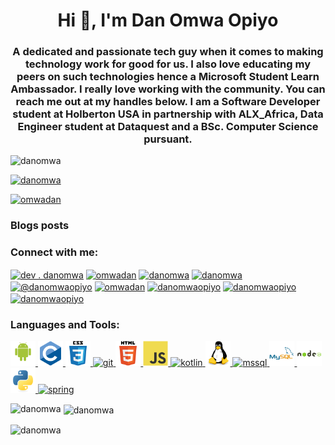 
<h1 align="center">Hi 👋, I'm Dan Omwa Opiyo</h1>
<h3 align="center">A dedicated and passionate tech guy when it comes to making technology work for good for us. I also love educating my peers on such technologies hence a Microsoft Student Learn Ambassador. I really love working with the community. You can reach me out at my handles below.
  I am a Software Developer student at Holberton USA in partnership with ALX_Africa, Data Engineer student at Dataquest and a BSc. Computer Science pursuant.</h3>

<p align="left"> <img src="https://komarev.com/ghpvc/?username=danomwa&label=Profile%20views&color=0e75b6&style=flat" alt="danomwa" /> </p>

<p align="left"> <a href="https://github.com/ryo-ma/github-profile-trophy"><img src="https://github-profile-trophy.vercel.app/?username=danomwa" alt="danomwa" /></a> </p>

<p align="left"> <a href="https://twitter.com/omwadan" target="blank"><img src="https://img.shields.io/twitter/follow/omwadan?logo=twitter&style=for-the-badge" alt="omwadan" /></a> </p>


### Blogs posts
<!-- BLOG-POST-LIST:START -->
<!-- BLOG-POST-LIST:END -->

<h3 align="left">Connect with me:</h3>
<p align="left">
<a href="https://dev.to/dev . danomwa" target="blank"><img align="center" src="https://cdn.jsdelivr.net/npm/simple-icons@3.0.1/icons/dev-dot-to.svg" alt="dev . danomwa" height="30" width="40" /></a>
<a href="https://twitter.com/omwadan" target="blank"><img align="center" src="https://raw.githubusercontent.com/rahuldkjain/github-profile-readme-generator/master/src/images/icons/Social/twitter.svg" alt="omwadan" height="30" width="40" /></a>
<a href="https://linkedin.com/in/danomwa" target="blank"><img align="center" src="https://raw.githubusercontent.com/rahuldkjain/github-profile-readme-generator/master/src/images/icons/Social/linked-in-alt.svg" alt="danomwa" height="30" width="40" /></a>
<a href="https://kaggle.com/danomwa" target="blank"><img align="center" src="https://raw.githubusercontent.com/rahuldkjain/github-profile-readme-generator/master/src/images/icons/Social/kaggle.svg" alt="danomwa" height="30" width="40" /></a>
<a href="https://medium.com/@danomwaopiyo" target="blank"><img align="center" src="https://raw.githubusercontent.com/rahuldkjain/github-profile-readme-generator/master/src/images/icons/Social/medium.svg" alt="@danomwaopiyo" height="30" width="40" /></a>
<a href="https://www.codechef.com/users/omwadan" target="blank"><img align="center" src="https://cdn.jsdelivr.net/npm/simple-icons@3.1.0/icons/codechef.svg" alt="omwadan" height="30" width="40" /></a>
<a href="https://www.hackerrank.com/danomwaopiyo" target="blank"><img align="center" src="https://raw.githubusercontent.com/rahuldkjain/github-profile-readme-generator/master/src/images/icons/Social/hackerrank.svg" alt="danomwaopiyo" height="30" width="40" /></a>
<a href="https://www.leetcode.com/danomwaopiyo" target="blank"><img align="center" src="https://raw.githubusercontent.com/rahuldkjain/github-profile-readme-generator/master/src/images/icons/Social/leet-code.svg" alt="danomwaopiyo" height="30" width="40" /></a>
<a href="https://www.topcoder.com/members/danomwaopiyo" target="blank"><img align="center" src="https://cdn.jsdelivr.net/npm/simple-icons@3.0.1/icons/topcoder.svg" alt="danomwaopiyo" height="30" width="40" /></a>
</p>

<h3 align="left">Languages and Tools:</h3>
<p align="left"> <a href="https://developer.android.com" target="_blank"> <img src="https://raw.githubusercontent.com/devicons/devicon/master/icons/android/android-original-wordmark.svg" alt="android" width="40" height="40"/> </a> <a href="https://www.cprogramming.com/" target="_blank"> <img src="https://raw.githubusercontent.com/devicons/devicon/master/icons/c/c-original.svg" alt="c" width="40" height="40"/> </a> <a href="https://www.w3schools.com/css/" target="_blank"> <img src="https://raw.githubusercontent.com/devicons/devicon/master/icons/css3/css3-original-wordmark.svg" alt="css3" width="40" height="40"/> </a> <a href="https://git-scm.com/" target="_blank"> <img src="https://www.vectorlogo.zone/logos/git-scm/git-scm-icon.svg" alt="git" width="40" height="40"/> </a> <a href="https://www.w3.org/html/" target="_blank"> <img src="https://raw.githubusercontent.com/devicons/devicon/master/icons/html5/html5-original-wordmark.svg" alt="html5" width="40" height="40"/> </a> <a href="https://developer.mozilla.org/en-US/docs/Web/JavaScript" target="_blank"> <img src="https://raw.githubusercontent.com/devicons/devicon/master/icons/javascript/javascript-original.svg" alt="javascript" width="40" height="40"/> </a> <a href="https://kotlinlang.org" target="_blank"> <img src="https://www.vectorlogo.zone/logos/kotlinlang/kotlinlang-icon.svg" alt="kotlin" width="40" height="40"/> </a> <a href="https://www.linux.org/" target="_blank"> <img src="https://raw.githubusercontent.com/devicons/devicon/master/icons/linux/linux-original.svg" alt="linux" width="40" height="40"/> </a> <a href="https://www.microsoft.com/en-us/sql-server" target="_blank"> <img src="https://www.svgrepo.com/show/303229/microsoft-sql-server-logo.svg" alt="mssql" width="40" height="40"/> </a> <a href="https://www.mysql.com/" target="_blank"> <img src="https://raw.githubusercontent.com/devicons/devicon/master/icons/mysql/mysql-original-wordmark.svg" alt="mysql" width="40" height="40"/> </a> <a href="https://nodejs.org" target="_blank"> <img src="https://raw.githubusercontent.com/devicons/devicon/master/icons/nodejs/nodejs-original-wordmark.svg" alt="nodejs" width="40" height="40"/> </a> <a href="https://www.python.org" target="_blank"> <img src="https://raw.githubusercontent.com/devicons/devicon/master/icons/python/python-original.svg" alt="python" width="40" height="40"/> </a> <a href="https://spring.io/" target="_blank"> <img src="https://www.vectorlogo.zone/logos/springio/springio-icon.svg" alt="spring" width="40" height="40"/> </a> </p>

<p><img align="left" src="https://github-readme-stats.vercel.app/api/top-langs?username=danomwa&show_icons=true&locale=en&layout=compact" alt="danomwa" /></p>

<p>&nbsp;<img align="center" src="https://github-readme-stats.vercel.app/api?username=danomwa&show_icons=true&locale=en" alt="danomwa" /></p>

<p><img align="center" src="https://github-readme-streak-stats.herokuapp.com/?user=danomwa&" alt="danomwa" /></p>
